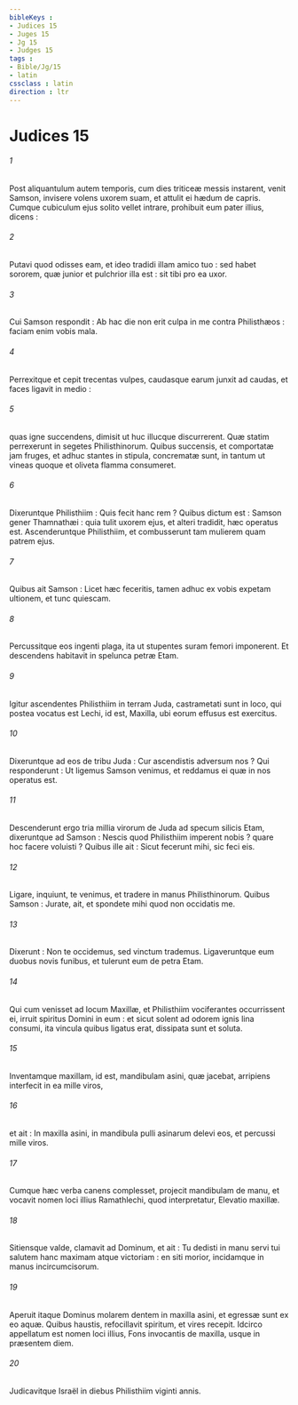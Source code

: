 ```yaml
---
bibleKeys : 
- Judices 15
- Juges 15
- Jg 15
- Judges 15
tags : 
- Bible/Jg/15
- latin
cssclass : latin
direction : ltr
---
```


# Judices 15

###### 1
Post aliquantulum autem temporis, cum dies triticeæ messis instarent, venit Samson, invisere volens uxorem suam, et attulit ei hædum de capris. Cumque cubiculum ejus solito vellet intrare, prohibuit eum pater illius, dicens :
###### 2
Putavi quod odisses eam, et ideo tradidi illam amico tuo : sed habet sororem, quæ junior et pulchrior illa est : sit tibi pro ea uxor.
###### 3
Cui Samson respondit : Ab hac die non erit culpa in me contra Philisthæos : faciam enim vobis mala.
###### 4
Perrexitque et cepit trecentas vulpes, caudasque earum junxit ad caudas, et faces ligavit in medio :
###### 5
quas igne succendens, dimisit ut huc illucque discurrerent. Quæ statim perrexerunt in segetes Philisthinorum. Quibus succensis, et comportatæ jam fruges, et adhuc stantes in stipula, concrematæ sunt, in tantum ut vineas quoque et oliveta flamma consumeret.
###### 6
Dixeruntque Philisthiim : Quis fecit hanc rem ? Quibus dictum est : Samson gener Thamnathæi : quia tulit uxorem ejus, et alteri tradidit, hæc operatus est. Ascenderuntque Philisthiim, et combusserunt tam mulierem quam patrem ejus.
###### 7
Quibus ait Samson : Licet hæc feceritis, tamen adhuc ex vobis expetam ultionem, et tunc quiescam.
###### 8
Percussitque eos ingenti plaga, ita ut stupentes suram femori imponerent. Et descendens habitavit in spelunca petræ Etam.
###### 9
Igitur ascendentes Philisthiim in terram Juda, castrametati sunt in loco, qui postea vocatus est Lechi, id est, Maxilla, ubi eorum effusus est exercitus.
###### 10
Dixeruntque ad eos de tribu Juda : Cur ascendistis adversum nos ? Qui responderunt : Ut ligemus Samson venimus, et reddamus ei quæ in nos operatus est.
###### 11
Descenderunt ergo tria millia virorum de Juda ad specum silicis Etam, dixeruntque ad Samson : Nescis quod Philisthiim imperent nobis ? quare hoc facere voluisti ? Quibus ille ait : Sicut fecerunt mihi, sic feci eis.
###### 12
Ligare, inquiunt, te venimus, et tradere in manus Philisthinorum. Quibus Samson : Jurate, ait, et spondete mihi quod non occidatis me.
###### 13
Dixerunt : Non te occidemus, sed vinctum trademus. Ligaveruntque eum duobus novis funibus, et tulerunt eum de petra Etam.
###### 14
Qui cum venisset ad locum Maxillæ, et Philisthiim vociferantes occurrissent ei, irruit spiritus Domini in eum : et sicut solent ad odorem ignis lina consumi, ita vincula quibus ligatus erat, dissipata sunt et soluta.
###### 15
Inventamque maxillam, id est, mandibulam asini, quæ jacebat, arripiens interfecit in ea mille viros,
###### 16
et ait : In maxilla asini, in mandibula pulli asinarum delevi eos, et percussi mille viros.
###### 17
Cumque hæc verba canens complesset, projecit mandibulam de manu, et vocavit nomen loci illius Ramathlechi, quod interpretatur, Elevatio maxillæ.
###### 18
Sitiensque valde, clamavit ad Dominum, et ait : Tu dedisti in manu servi tui salutem hanc maximam atque victoriam : en siti morior, incidamque in manus incircumcisorum.
###### 19
Aperuit itaque Dominus molarem dentem in maxilla asini, et egressæ sunt ex eo aquæ. Quibus haustis, refocillavit spiritum, et vires recepit. Idcirco appellatum est nomen loci illius, Fons invocantis de maxilla, usque in præsentem diem.
###### 20
Judicavitque Israël in diebus Philisthiim viginti annis.
